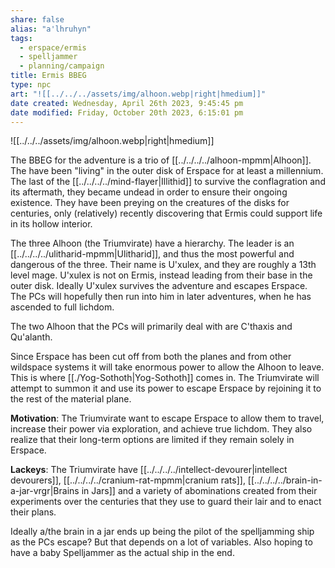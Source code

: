 ```yaml
---
share: false
alias: "a'lhruhyn"
tags:
  - erspace/ermis
  - spelljammer
  - planning/campaign
title: Ermis BBEG
type: npc
art: "![[../../../assets/img/alhoon.webp|right|hmedium]]"
date created: Wednesday, April 26th 2023, 9:45:45 pm
date modified: Friday, October 20th 2023, 6:15:01 pm
---
```


![[../../../assets/img/alhoon.webp|right|hmedium]]

The BBEG for the adventure is a trio of [[../../../../alhoon-mpmm|Alhoon]]. The have been "living" in the outer disk of Erspace for at least a millennium. The last of the [[../../../../mind-flayer|Illithid]] to survive the conflagration and its aftermath, they became undead in order to ensure their ongoing existence. They have been preying on the creatures of the disks for centuries, only (relatively) recently discovering that Ermis could support life in its hollow interior. 

The three Alhoon (the Triumvirate) have a hierarchy. The leader is an [[../../../../ulitharid-mpmm|Ulitharid]], and thus the most powerful and dangerous of the three. Their name is U'xulex, and they are roughly a 13th level mage. U'xulex is not on Ermis, instead leading from their base in the outer disk. Ideally U'xulex survives the adventure and escapes Erspace. The PCs will hopefully then run into him in later adventures, when he has ascended to full lichdom. 

The two Alhoon that the PCs will primarily deal with are C'thaxis and Qu'alanth. 

Since Erspace has been cut off from both the planes and from other wildspace systems it will take enormous power to allow the Alhoon to leave. This is where [[./Yog-Sothoth|Yog-Sothoth]] comes in. The Triumvirate will attempt to summon it and use its power to escape Erspace by rejoining it to the rest of the material plane. 

**Motivation**: The Triumvirate want to escape Erspace to allow them to travel, increase their power via exploration, and achieve true lichdom. They also realize that their long-term options are limited if they remain solely in Erspace. 

**Lackeys**: The Triumvirate have [[../../../../intellect-devourer|intellect devourers]], [[../../../../cranium-rat-mpmm|cranium rats]], [[../../../../brain-in-a-jar-vrgr|Brains in Jars]] and a variety of abominations created from their experiments over the centuries that they use to guard their lair and to enact their plans. 

Ideally a/the brain in a jar ends up being the pilot of the spelljamming ship as the PCs escape? But that depends on a lot of variables. Also hoping to have a baby Spelljammer as the actual ship in the end. 
